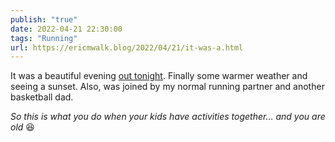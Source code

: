 ```yaml
---
publish: "true"
date: 2022-04-21 22:30:00
tags: "Running"
url: https://ericmwalk.blog/2022/04/21/it-was-a.html
---
```


It was a beautiful evening [out tonight](http://www.strava.com/activities/7020795158). Finally some warmer weather and seeing a sunset. Also, was joined by my normal running partner and another basketball dad.

*So this is what you do when your kids have activities together… and you are old* 😆